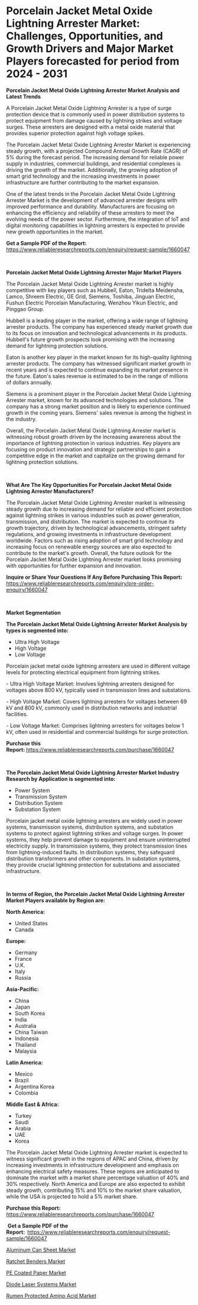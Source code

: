 <p><h1>Porcelain Jacket Metal Oxide Lightning Arrester Market: Challenges, Opportunities, and Growth Drivers and Major Market Players forecasted for period from 2024 - 2031</h1></p><p><strong>Porcelain Jacket Metal Oxide Lightning Arrester Market Analysis and Latest Trends</strong></p>
<p><p>A Porcelain Jacket Metal Oxide Lightning Arrester is a type of surge protection device that is commonly used in power distribution systems to protect equipment from damage caused by lightning strikes and voltage surges. These arresters are designed with a metal oxide material that provides superior protection against high voltage spikes.</p><p>The Porcelain Jacket Metal Oxide Lightning Arrester Market is experiencing steady growth, with a projected Compound Annual Growth Rate (CAGR) of 5% during the forecast period. The increasing demand for reliable power supply in industries, commercial buildings, and residential complexes is driving the growth of the market. Additionally, the growing adoption of smart grid technology and the increasing investments in power infrastructure are further contributing to the market expansion.</p><p>One of the latest trends in the Porcelain Jacket Metal Oxide Lightning Arrester Market is the development of advanced arrester designs with improved performance and durability. Manufacturers are focusing on enhancing the efficiency and reliability of these arresters to meet the evolving needs of the power sector. Furthermore, the integration of IoT and digital monitoring capabilities in lightning arresters is expected to provide new growth opportunities in the market.</p></p>
<p><strong>Get a Sample PDF of the Report:&nbsp;</strong> <a href="https://www.reliableresearchreports.com/enquiry/request-sample/1660047">https://www.reliableresearchreports.com/enquiry/request-sample/1660047</a></p>
<p>&nbsp;</p>
<p><strong>Porcelain Jacket Metal Oxide Lightning Arrester Major Market Players</strong></p>
<p><p>The Porcelain Jacket Metal Oxide Lightning Arrester market is highly competitive with key players such as Hubbell, Eaton, Tridelta Meidensha, Lamco, Shreem Electric, GE Grid, Siemens, Toshiba, Jinguan Electric, Fushun Electric Porcelain Manufacturing, Wenzhou Yikun Electric, and Pinggao Group.</p><p>Hubbell is a leading player in the market, offering a wide range of lightning arrester products. The company has experienced steady market growth due to its focus on innovation and technological advancements in its products. Hubbell's future growth prospects look promising with the increasing demand for lightning protection solutions.</p><p>Eaton is another key player in the market known for its high-quality lightning arrester products. The company has witnessed significant market growth in recent years and is expected to continue expanding its market presence in the future. Eaton's sales revenue is estimated to be in the range of millions of dollars annually.</p><p>Siemens is a prominent player in the Porcelain Jacket Metal Oxide Lightning Arrester market, known for its advanced technologies and solutions. The company has a strong market position and is likely to experience continued growth in the coming years. Siemens' sales revenue is among the highest in the industry.</p><p>Overall, the Porcelain Jacket Metal Oxide Lightning Arrester market is witnessing robust growth driven by the increasing awareness about the importance of lightning protection in various industries. Key players are focusing on product innovation and strategic partnerships to gain a competitive edge in the market and capitalize on the growing demand for lightning protection solutions.</p></p>
<p>&nbsp;</p>
<p><strong>What Are The Key Opportunities For Porcelain Jacket Metal Oxide Lightning Arrester Manufacturers?</strong></p>
<p><p>The Porcelain Jacket Metal Oxide Lightning Arrester market is witnessing steady growth due to increasing demand for reliable and efficient protection against lightning strikes in various industries such as power generation, transmission, and distribution. The market is expected to continue its growth trajectory, driven by technological advancements, stringent safety regulations, and growing investments in infrastructure development worldwide. Factors such as rising adoption of smart grid technology and increasing focus on renewable energy sources are also expected to contribute to the market's growth. Overall, the future outlook for the Porcelain Jacket Metal Oxide Lightning Arrester market looks promising with opportunities for further expansion and innovation.</p></p>
<p><strong>Inquire or Share Your Questions If Any Before Purchasing This Report:</strong> <a href="https://www.reliableresearchreports.com/enquiry/pre-order-enquiry/1660047">https://www.reliableresearchreports.com/enquiry/pre-order-enquiry/1660047</a></p>
<p>&nbsp;</p>
<p><strong>Market Segmentation</strong></p>
<p><strong>The Porcelain Jacket Metal Oxide Lightning Arrester Market Analysis by types is segmented into:</strong></p>
<p><ul><li>Ultra High Voltage</li><li>High Voltage</li><li>Low Voltage</li></ul></p>
<p><p>Porcelain jacket metal oxide lightning arresters are used in different voltage levels for protecting electrical equipment from lightning strikes. </p><p>- Ultra High Voltage Market: Involves lightning arresters designed for voltages above 800 kV, typically used in transmission lines and substations.</p><p>- High Voltage Market: Covers lightning arresters for voltages between 69 kV and 800 kV, commonly used in distribution networks and industrial facilities.</p><p>- Low Voltage Market: Comprises lightning arresters for voltages below 1 kV, often used in residential and commercial buildings for surge protection.</p></p>
<p><strong>Purchase this Report:&nbsp;</strong><a href="https://www.reliableresearchreports.com/purchase/1660047">https://www.reliableresearchreports.com/purchase/1660047</a></p>
<p>&nbsp;</p>
<p><strong>The Porcelain Jacket Metal Oxide Lightning Arrester Market Industry Research by Application is segmented into:</strong></p>
<p><ul><li>Power System</li><li>Transmission System</li><li>Distribution System</li><li>Substation System</li></ul></p>
<p><p>Porcelain jacket metal oxide lightning arresters are widely used in power systems, transmission systems, distribution systems, and substation systems to protect against lightning strikes and voltage surges. In power systems, they help prevent damage to equipment and ensure uninterrupted electricity supply. In transmission systems, they protect transmission lines from lightning-induced faults. In distribution systems, they safeguard distribution transformers and other components. In substation systems, they provide crucial lightning protection for substations and associated infrastructure.</p></p>
<p>&nbsp;</p>
<p><strong>In terms of Region, the Porcelain Jacket Metal Oxide Lightning Arrester Market Players available by Region are:</strong></p>
<p>
    <p> <strong> North America: </strong>
        <ul>
            <li>United States</li>
            <li>Canada</li>
        </ul>
        </p> 
    <p> <strong> Europe: </strong>
        <ul>
            <li>Germany</li>
            <li>France</li>
            <li>U.K.</li>
            <li>Italy</li>
            <li>Russia</li>
        </ul>
        </p> 
    <p> <strong> Asia-Pacific: </strong>
        <ul>
            <li>China</li>
            <li>Japan</li>
            <li>South Korea</li>
            <li>India</li>
            <li>Australia</li>
            <li>China Taiwan</li>
            <li>Indonesia</li>
            <li>Thailand</li>
            <li>Malaysia</li>
        </ul>
        </p> 
    <p> <strong> Latin America: </strong>
        <ul>
            <li>Mexico</li>
            <li>Brazil</li>
            <li>Argentina Korea</li>
            <li>Colombia</li>
        </ul>
        </p> 
    <p> <strong> Middle East & Africa: </strong>
        <ul>
            <li>Turkey</li>
            <li>Saudi</li>
            <li>Arabia</li>
            <li>UAE</li>
            <li>Korea</li>
        </ul>
    </p>
    </p>
<p><p>The Porcelain Jacket Metal Oxide Lightning Arrester market is expected to witness significant growth in the regions of APAC and China, driven by increasing investments in infrastructure development and emphasis on enhancing electrical safety measures. These regions are anticipated to dominate the market with a market share percentage valuation of 40% and 30% respectively. North America and Europe are also expected to exhibit steady growth, contributing 15% and 10% to the market share valuation, while the USA is projected to hold a 5% market share.</p></p>
<p><strong>Purchase this Report: </strong><a href="https://www.reliableresearchreports.com/purchase/1660047">https://www.reliableresearchreports.com/purchase/1660047</a></p>
<p>&nbsp;<strong>Get a Sample PDF of the Report:&nbsp;&nbsp;</strong><a href="https://www.reliableresearchreports.com/enquiry/request-sample/1660047">https://www.reliableresearchreports.com/enquiry/request-sample/1660047</a></p>
<p><strong></strong></p>
<p><p><a href="https://metal-farmhouse-e95.notion.site/Aluminum-Can-Sheet-Market-Research-Report-Unlocks-Analysis-on-the-Market-Financial-Status-Market-Si-53fb7b1a1edb4d0bbdcd363a0b5b8427">Aluminum Can Sheet Market</a></p><p><a href="https://github.com/yemakinde/Market-Research-Report-List-1/blob/main/ratchet-benders-market.md">Ratchet Benders Market</a></p><p><a href="https://crocus-run-b5a.notion.site/PE-Coated-Paper-Market-Centers-on-Aspects-such-as-Market-Growth-Market-Share-Market-Opportunity-a-968faa9e7d294eeea1442e224f86d844">PE Coated Paper Market</a></p><p><a href="https://view.publitas.com/reportprime-1/diode-laser-systems-market-with-the-goal-of-estimating-the-market-size-and-future-growth-potential-of-various-market-segments-based-on-component-applications-end-user-and-region/">Diode Laser Systems Market</a></p><p><a href="https://github.com/jsmusil/Market-Research-Report-List-2/blob/main/rumen-protected-amino-acid-market.md">Rumen Protected Amino Acid Market</a></p></p>